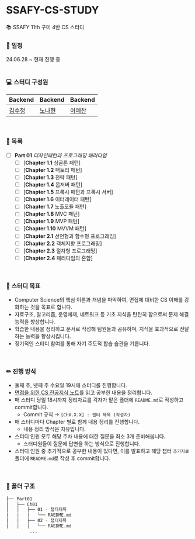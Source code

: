 # SSAFY-CS-STUDY
📚 SSAFY 11th 구미 4반 CS 스터디 
<br>

### 📅 일정
24.06.28 ~ 현재 진행 중  
<br>

### 💻 스터디 구성원

|Backend|Backend|Backend|
|---|---|---|
|[김수정](https://github.com/iamsoojung)|[노나현](https://github.com/nahyon)|[이예찬](https://github.com/yechanissm)
<br>

### 📃 목록
* [ ] **Part 01** _디자인패턴과 프로그래밍 패러다임_
  * [ ] [**Chapter 1.1** 싱글톤 패턴]
  * [ ] [**Chapter 1.2** 팩토리 패턴]
  * [ ] [**Chapter 1.3** 전략 패턴]
  * [ ] [**Chapter 1.4** 옵저버 패턴]
  * [ ] [**Chapter 1.5** 프록시 패턴과 프록시 서버]
  * [ ] [**Chapter 1.6** 이터레이터 패턴]
  * [ ] [**Chapter 1.7** 노출모듈 패턴]
  * [ ] [**Chapter 1.8** MVC 패턴]
  * [ ] [**Chapter 1.9** MVP 패턴]
  * [ ] [**Chapter 1.10** MVVM 패턴]
  * [ ] [**Chapter 2.1** 선언형과 함수형 프로그래밍]
  * [ ] [**Chapter 2.2** 객체지향 프로그래밍]
  * [ ] [**Chapter 2.3** 절차형 프로그래밍]
  * [ ] [**Chapter 2.4** 패러다임의 혼합]
<br>

### 🚩 스터디 목표
- Computer Science의 핵심 이론과 개념을 파악하여, 면접에 대비한 CS 이해를 강화하는 것을 목표로 합니다.
- 자료구조, 알고리즘, 운영체제, 네트워크 등 기초 지식을 탄탄히 함으로써 문제 해결 능력을 향상합니다.
- 학습한 내용을 정리하고 문서로 작성해 팀원들과 공유하며, 지식을 효과적으로 전달하는 능력을 향상시킵니다.
- 정기적인 스터디 참여를 통해 자기 주도적 합습 습관을 기릅니다.
<br>

### ✏ 진행 방식
- 둘째 주, 넷째 주 수요일 19시에 스터디를 진행합니다.
- [면접을 위한 CS 전공지식 노트](https://product.kyobobook.co.kr/detail/S000001834833)를 읽고 공부한 내용을 정리합니다.
- 매 스터디 당일 18시까지 정리자료를 각자가 맡은 폴더에 `README.md`로 작성하고 commit합니다.
  - Commit 규칙 → `[ChX.X.X] : 챕터 제목 (작성자)`
- 매 스터디마다 Chapter 별로 함께 내용 정리를 진행합니다.
  - 내용 정리 방식은 자유입니다.
- 스터디 인원 모두 해당 주차 내용에 대한 질문을 최소 3개 준비해옵니다.
  - 스터디원들이 질문에 답변을 하는 방식으로 진행합니다.
- 스터디 인원 중 추가적으로 공부한 내용이 있다면, 이를 발표하고 해당 챕터 `추가자료` 폴더에 `README.md`로 작성 후 commit합니다.
<br>

### 📁 폴더 구조
```bash
├── Part01
│   ├── Ch01
│   │   ├── 01 - 챕터제목
│   │   │   └── RAEDME.md
│   │   ├── 02 - 챕터제목
│   │   │   └── RAEDME.md
         ...
```
